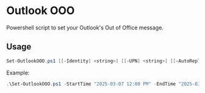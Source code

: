 # Outlook OOO

Powershell script to set your Outlook's Out of Office message.

## Usage

```powershell
Set-OutlookOOO.ps1 [[-Identity] <string>] [[-UPN] <string>] [[-AutoReplyState] <string>] [[-StartTime] <datetime>] [[-EndTime] <datetime>] [[-InternalMessageFile] <string>] [[-ExternalMessageFile] <string>] [[-Apply] <bool>] [<CommonParameters>]
```

Example:

```powershell
.\Set-OutlookOOO.ps1 -StartTime "2025-03-07 12:00 PM" -EndTime "2025-03-07 5:00 PM" -InternalMessageFile messages/internal/epi.txt -ExternalMessageFile messages/external/epi.txt -UPN myusername@mycompany.com
```
